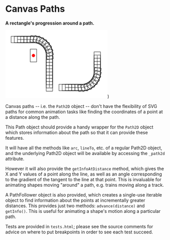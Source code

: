 Canvas Paths
=============

**A rectangle's progression around a path.**

![Progressive rectangle around a curve](progressive_rects.png))

Canvas paths -- i.e. the `Path2D` object -- don't have the flexibility of SVG paths for common animation tasks like finding the coordinates of a point at a distance along the path.

This Path object should provide a handy wrapper for the `Path2D` object which stores information about the path so that it can provide these features.

It will have all the methods like `arc`, `lineTo`, etc. of a regular Path2D object, and the 
underlying Path2D object will be available by accessing the `_path2d` attribute.

However it will also provide the `getInfoAtDistance` method, which gives the X and Y values
of a point along the line, as well as an angle corresponding to the gradient of the tangent
to the line at that point. This is invaluable for animating shapes moving "around" a path,
e.g. trains moving along a track.

A PathFollower object is also provided, which creates a single-use iterable object to find
information about the points at incrementally greater distances. This provides just two
methods: `advance(distance)` and `getInfo()`. This is useful for animating a shape's motion
along a particular path.

Tests are provided in `tests.html`; please see the source comments for advice on where to
put breakpoints in order to see each test succeed.
